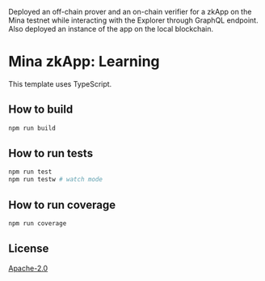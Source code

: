 Deployed an off-chain prover and an on-chain verifier for a zkApp on the Mina testnet while interacting with the Explorer through GraphQL endpoint. Also deployed an instance of the app on the local blockchain. 

# Mina zkApp: Learning

This template uses TypeScript.

## How to build

```sh
npm run build
```

## How to run tests

```sh
npm run test
npm run testw # watch mode
```

## How to run coverage

```sh
npm run coverage
```

## License

[Apache-2.0](LICENSE)
